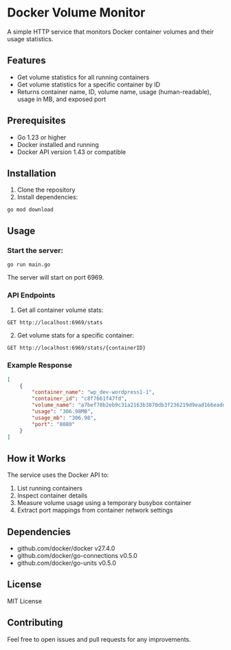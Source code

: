 # Docker Volume Monitor

A simple HTTP service that monitors Docker container volumes and their usage statistics.

## Features

- Get volume statistics for all running containers
- Get volume statistics for a specific container by ID
- Returns container name, ID, volume name, usage (human-readable), usage in MB, and exposed port

## Prerequisites

- Go 1.23 or higher
- Docker installed and running
- Docker API version 1.43 or compatible

## Installation

1. Clone the repository
2. Install dependencies:
~~~
go mod download
~~~

## Usage

### Start the server:
~~~
go run main.go
~~~

The server will start on port 6969.

### API Endpoints

1. Get all container volume stats:
~~~
GET http://localhost:6969/stats
~~~

2. Get volume stats for a specific container:
~~~
GET http://localhost:6969/stats/{containerID}
~~~

### Example Response

~~~json
[
    {
        "container_name": "wp_dev-wordpress1-1",
        "container_id": "c8f7661f47fd",
        "volume_name": "a7bef70b2eb9c31a2163b3870db3f236219d9ead166eadd41490a6d601ac6e9a",
        "usage": "306.98MB",
        "usage_mb": "306.98",
        "port": "8080"
    }
]
~~~

## How it Works

The service uses the Docker API to:
1. List running containers
2. Inspect container details
3. Measure volume usage using a temporary busybox container
4. Extract port mappings from container network settings

## Dependencies

- github.com/docker/docker v27.4.0
- github.com/docker/go-connections v0.5.0
- github.com/docker/go-units v0.5.0

## License

MIT License

## Contributing

Feel free to open issues and pull requests for any improvements.